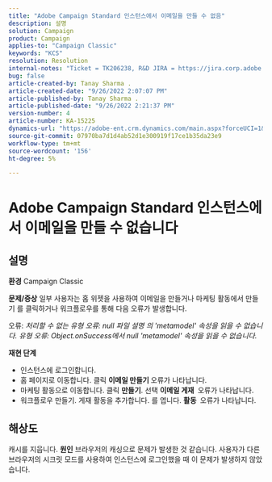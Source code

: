 ```yaml
---
title: "Adobe Campaign Standard 인스턴스에서 이메일을 만들 수 없음"
description: 설명
solution: Campaign
product: Campaign
applies-to: "Campaign Classic"
keywords: "KCS"
resolution: Resolution
internal-notes: "Ticket = TK206238, R&D JIRA = https://jira.corp.adobe.com/browse/CAMP-39887"
bug: false
article-created-by: Tanay Sharma .
article-created-date: "9/26/2022 2:07:07 PM"
article-published-by: Tanay Sharma .
article-published-date: "9/26/2022 2:21:37 PM"
version-number: 4
article-number: KA-15225
dynamics-url: "https://adobe-ent.crm.dynamics.com/main.aspx?forceUCI=1&pagetype=entityrecord&etn=knowledgearticle&id=db99be7e-a43d-ed11-9db1-002248086735"
source-git-commit: 07970ba7d1d4ab52d1e300919f17ce1b35da23e9
workflow-type: tm+mt
source-wordcount: '156'
ht-degree: 5%

---
```


# Adobe Campaign Standard 인스턴스에서 이메일을 만들 수 없습니다

## 설명

<b>환경</b>
Campaign Classic


<b>문제/증상</b>
일부 사용자는 홈 위젯을 사용하여 이메일을 만들거나 마케팅 활동에서 만들기 를 클릭하거나 워크플로우를 통해 다음 오류가 발생합니다.

오류: *처리할 수 없는 유형 오류: null 파일 설명 의 &#39;metamodel&#39; 속성을 읽을 수 없습니다. 유형 오류: Object.onSuccess에서 null &#39;metamodel&#39; 속성을 읽을 수 없습니다.*



<b>재현 단계</b>

- 인스턴스에 로그인합니다.
- 홈 페이지로 이동합니다. 클릭 <b>이메일 만들기 </b> 오류가 나타납니다.
- 마케팅 활동으로 이동합니다. 클릭 <b>만들기</b>. 선택 <b>이메일 게재 </b> 오류가 나타납니다.
- 워크플로우 만들기. 게재 활동을 추가합니다. 를 엽니다. <b>활동 </b> 오류가 나타납니다.



## 해상도


캐시를 지웁니다.
<b>원인</b>
브라우저의 캐싱으로 문제가 발생한 것 같습니다. 사용자가 다른 브라우저의 시크릿 모드를 사용하여 인스턴스에 로그인했을 때 이 문제가 발생하지 않았습니다.

